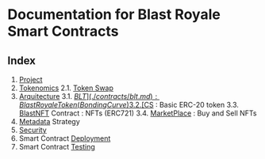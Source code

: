 # Documentation for Blast Royale Smart Contracts

## Index

1. [Project](./project.md)
2. [Tokenomics](./tokenomics.md)
2.1. [Token Swap](./token-swap.md)
3. [Arquitecture](./arquitecture.md)
3.1. [$BLT](./contracts/blt.md) : Blast Royale Token (Bonding Curve)
3.2. [$CS](./contracts/cs.md) : Basic ERC-20 token
3.3. [BlastNFT](./contracts/blastnft.md) Contract : NFTs (ERC721)
3.4. [MarketPlace](./contracts/marketplace.md) : Buy and Sell NFTs
4. [Metadata](./metadata.md) Strategy
5. [Security](./security.md)
6. Smart Contract [Deployment](./deploy.md)
7. Smart Contract [Testing](./test.md)
